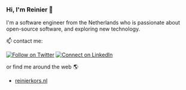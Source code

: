### Hi, I'm Reinier 👋

I'm a software engineer from the Netherlands who is passionate about open-source software, and exploring new technology.

📫 contact me:

[![Follow on Twitter](https://img.shields.io/badge/--twitter?label=Twitter&logo=Twitter&style=social)](https://twitter.com/reinierkors) [![Connect on LinkedIn](https://img.shields.io/badge/--linkedin?label=LinkedIn&logo=LinkedIn&style=social)](https://www.linkedin.com/in/reinierkors/)

or find me around the web 🌎
- <a href="https://reinierkors.nl">reinierkors.nl</a>
